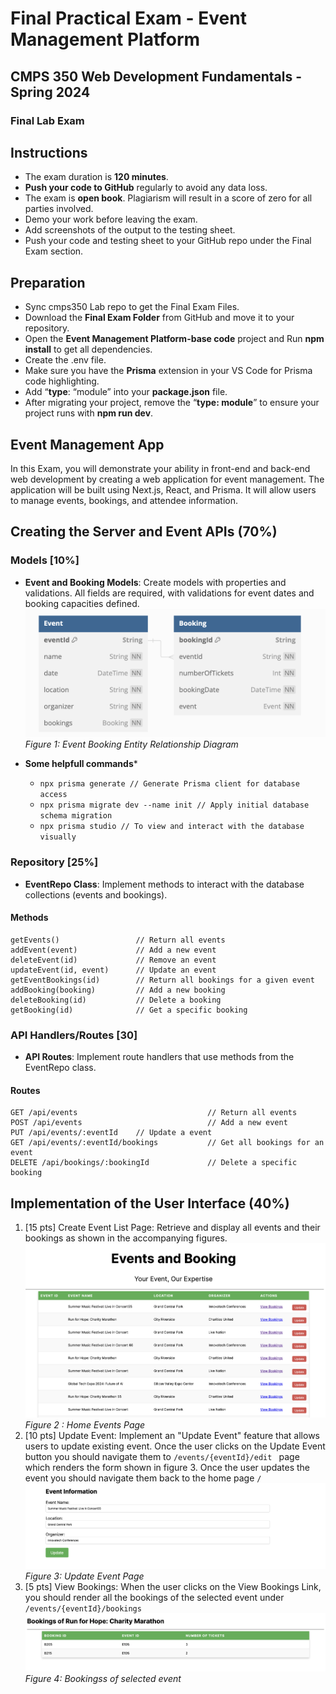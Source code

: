 # Final Practical Exam - Event Management Platform

## CMPS 350 Web Development Fundamentals - Spring 2024

### Final Lab Exam

## Instructions

* The exam duration is **120 minutes**.
* **Push your code to GitHub** regularly to avoid any data loss.
* The exam is **open book**. Plagiarism will result in a score of zero for all parties involved.
* Demo your work before leaving the exam.
* Add screenshots of the output to the testing sheet.
* Push your code and testing sheet to your GitHub repo under the Final Exam section.

## Preparation

* Sync cmps350 Lab repo to get the Final Exam Files.
* Download the **Final Exam Folder** from GitHub and move it to your repository.
* Open the **Event Management Platform-base code** project and Run **npm install** to get all dependencies.
* Create the .env file.
* Make sure you have the **Prisma** extension in your VS Code for Prisma code highlighting.
* Add “**type**: “module” into your **package.json** file.
* After migrating your project, remove the “**type: module**” to ensure your project runs with **npm run dev**.

## Event Management App

In this Exam, you will demonstrate your ability in front-end and back-end web development by creating a web application for event management. The application will be built using Next.js, React, and Prisma. It will allow users to manage events, bookings, and attendee information.

## Creating the Server and Event APIs (70%)

### Models [10%]

* **Event and Booking Models**: Create models with properties and validations. All fields are required, with validations for event dates and booking capacities defined.
  ![Class Diagram](class-diagram.png "Class Diagram")
  *Figure 1: Event Booking Entity Relationship Diagram*
* **Some helpfull commands***

  * `npx prisma generate // Generate Prisma client for database access`
  * `npx prisma migrate dev --name init // Apply initial database schema migration `
  * `npx prisma studio // To view and interact with the database visually `

### Repository [25%]

* **EventRepo Class**: Implement methods to interact with the database collections (events and bookings).

#### Methods

```
getEvents()         		// Return all events
addEvent(event)        		// Add a new event
deleteEvent(id)        		// Remove an event
updateEvent(id, event) 		// Update an event
getEventBookings(id)   		// Return all bookings for a given event
addBooking(booking)    		// Add a new booking
deleteBooking(id)      		// Delete a booking
getBooking(id)         		// Get a specific booking
```

### API Handlers/Routes [30]

* **API Routes**: Implement route handlers that use methods from the EventRepo class.

#### Routes

```
GET /api/events                     		// Return all events
POST /api/events                    		// Add a new event
PUT /api/events/:eventId    // Update a event
GET /api/events/:eventId/bookings   		// Get all bookings for an event
DELETE /api/bookings/:bookingId     		// Delete a specific booking
```

## Implementation of the User Interface (40%)

1. [15 pts] Create Event List Page: Retrieve and display all events and their bookings as shown in the accompanying figures.
   ![Class Diagram](home-page.png "Class Diagram")
   *Figure 2 : Home Events Page*
2. [10 pts] Update Event: Implement an "Update Event" feature that allows users to update existing event. Once the user clicks on the Update Event button you should navigate them to `/events/{eventId}/edit ` page which renders the form shown in figure 3. Once the user updates the event you should navigate them back to the home page `/`
   ![Class Diagram](form-page.png "Class Diagram")
   *Figure 3: Update Event Page*
3. [5 pts] View Bookings: When the user clicks on the View Bookings Link, you should render all the bookings of the selected event under  `/events/{eventId}/bookings`
   ![Class Diagram](viewlist-page.png "Class Diagram")
   *Figure 4: Bookingss of selected event*
